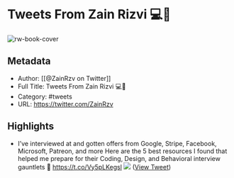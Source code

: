 # Tweets From Zain Rizvi 💻🔬

![rw-book-cover](https://pbs.twimg.com/profile_images/601498828873699329/Vq4ZiooS.png)

## Metadata
- Author: [[@ZainRzv on Twitter]]
- Full Title: Tweets From Zain Rizvi 💻🔬
- Category: #tweets
- URL: https://twitter.com/ZainRzv

## Highlights
- I’ve interviewed at and gotten offers from Google, Stripe, Facebook, Microsoft, Patreon, and more
  Here are the 5 best resources I found that helped me prepare for their Coding, Design, and Behavioral interview gauntlets
  🧵 https://t.co/Vy5pLKegsl
  ![](https://pbs.twimg.com/media/FRDXL20WYAI3x8z.jpg) ([View Tweet](https://twitter.com/ZainRzv/status/1517949924482162695))
